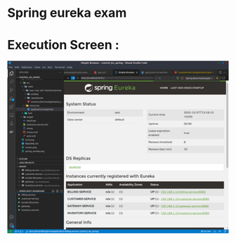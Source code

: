 # Spring eureka exam

# Execution Screen : 

![enter image description here](https://github.com/shawpoufo/ms_spring_exam/blob/main/spring_eureka.png)
